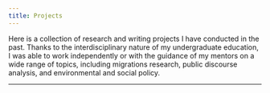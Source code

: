 ```yaml
---
title: Projects
---
```

Here is a collection of research and writing projects I have conducted in the past. Thanks to the interdisciplinary nature of my undergraduate education, I was able to work independently or with the guidance of my mentors on a wide range of topics, including migrations research, public discourse analysis, and environmental and social policy.
<hr>